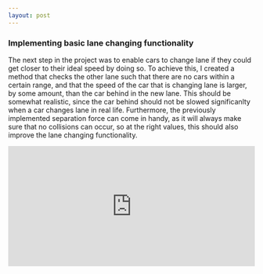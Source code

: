 ```yaml
---
layout: post
---
```

### Implementing basic lane changing functionality

The next step in the project was to enable cars to change lane if they could get closer to their ideal speed by doing so. To achieve this, I created a method that checks the other lane such that there are no cars within a certain range, and that the speed of the car that is changing lane is larger, by some amount, than the car behind in the new lane. This should be somewhat realistic, since the car behind should not be slowed significanlty when a car changes lane in real life. Furthermore, the previously implemented separation force can come in handy, as it will always make sure that no collisions can occur, so at the right values, this should also improve the lane changing functionality. 
  
<div style="height: 0; padding-bottom: calc(48.58%); position:relative; width: 100%;"><iframe allow="autoplay; gyroscope;" allowfullscreen height="100%" referrerpolicy="strict-origin" src="https://www.kapwing.com/e/603a9d90f7d0d90103b46c11" style="border:0; height:100%; left:0; overflow:hidden; position:absolute; top:0; width:100%" title="Embedded content made on Kapwing" width="100%"></iframe></div><p style="font-size: 12px; text-align: right;"> <a href="https://www.kapwing.com/videos/603a9d90f7d0d90103b46c11" target="_blank" rel="noopener noreferrer"></a></p>
